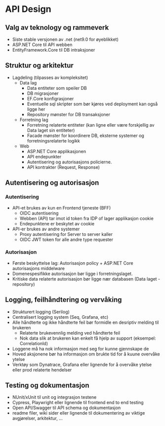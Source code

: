 # API Design

## Valg av teknology og rammeverk

- Siste stable versjonen av .net (net9.0 for øyeblikket)
- ASP.NET Core til API webben
- EntityFramework.Core til DB intraksjoner

## Struktur og arkitektur

- Lagdeling (tilpasses av kompleksitet)
  - Data lag
    - Data entiteter som speiler DB
    - DB migrasjoner
    - EF.Core konfigrasjoner
    - Eventuelle sql skripter som bør kjøres ved deployment kan også ligge her
    - Repository mønster for DB transaksjoner
  - Forretning lag
    - Forretning relaterte entiteter (kan ligne eller være forskjellig av Data laget sin entiteter)
    - Facade mønster for koordinere DB, eksterne systemer og forretningsrelaterte logikk
  - Web
    - ASP.NET Core applikasjonen
    - API endepunkter
    - Autentisering og autorisasjons policierne.
    - API kontrakter (Request, Response)

## Autentisering og autorisasjon

### Autentisering

- API-et brukes av kun en Frontend tjeneste (BFF)
  - OIDC autentisering
  - Webben (API) tar imot id token fra IDP of lager applikasjon cookie
  - Endepunktene er beskytet av cookie
- API-er brukes av andre systemer
  - Proxy autentisering for Server to server kaller
  - OIDC JWT token for alle andre type requester

### Autorisasjon

- Første beskyttelse lag: Autorisasjon policy + ASP.NET Core autorisasjons middelware
- Domenespesifikke autorisasjon bør ligge i forretningslaget.
- Kritiske data relaterte autorisasjon bør ligge nær databasen (Data laget - repository)

## Logging, feilhåndtering og vervåking

- Strukturert logging (Serilog)
- Centralisert logging system (Seq, Grafana, etc)
- Alle håndterte og ikke håndterte feil bør formidle en desriptiv melding til brukeren
  - Relaterte brukevennlig melding ved håndterte feil
  - Nok data slik at brukeren kan enkelt få hjelp av support (eksempel: CorrelationId)
- Loggene må ha nok informasjon med seg for kunne gjennskape de
- Hoved aksjonene bør ha informasjon om brukte tid for å kuune overvåke ytelse
- Verktøy som Dynatrace, Grafana eller lignende for å overvåke ytelse eller prod relaterte hendelser

## Testing og dokumentasjon

- NUnit/xUnit til unit og integrasjon testene
- Cypress, Playwright eller lignende til frontend end to end testing
- Open API/Swagger til API schema og dokumentasjon
- readme filer, wiki sider eller lignende til dokumentering av viktige avgjørelser, arkitektur, ...
